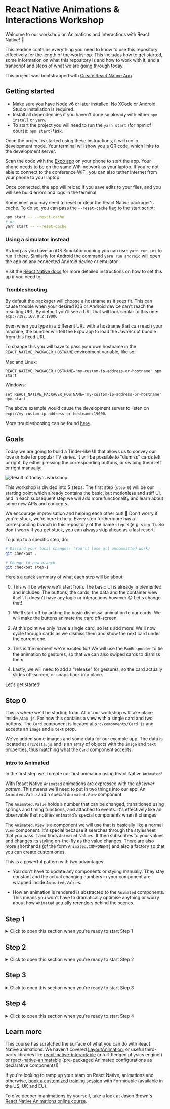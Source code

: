 # React Native Animations & Interactions Workshop

Welcome to our workshop on Animations and Interactions with React Native! :tada:

This readme contains everything you need to know to use this repository effectively for the
length of the workshop. This includes how to get started, some information on what this
repository is and how to work with it, and a transcript and steps of what we are going
through today.

This project was bootstrapped with [Create React Native App](https://github.com/react-community/create-react-native-app).

## Getting started

- Make sure you have Node v6 or later installed. No XCode or Android Studio installation is required.
- Install all dependencies if you haven't done so already with either `npm install` or `yarn`.
- To start the project you will need to run the `yarn start` (for npm of course: `npm start`) task.

Once the project is started using these instructions, it will run in development mode. Your terminal
will show you a QR code, which links to the development server.

Scan the code with the [Expo app](https://expo.io) on your phone to start the app. Your phone needs to be on the same WiFi network as your laptop. If you're not able to connect to the conference WiFi, you can also tether internet from your phone to your laptop.

Once connected, the app will reload if you save edits to your files, and you will see build errors and logs in the terminal.

Sometimes you may need to reset or clear the React Native packager's cache.
To do so, you can pass the `--reset-cache` flag to the start script:

```sh
npm start -- --reset-cache
# or
yarn start -- --reset-cache
```

### Using a simulator instead

As long as you have an iOS Simulator running you can use: `yarn run ios` to run it there.
Similarly for Android the command `yarn run android` will open the app on any connected Android device or emulator.

Visit the [React Native docs](https://facebook.github.io/react-native/docs/getting-started.html) for more detailed
instructions on how to set this up if you need to.

### Troubleshooting

By default the packager will choose a hostname as it sees fit. This can cause trouble when your desired iOS or Android
device can't reach the resulting URL. By default you'll see a URL that will look similar to this one:
`exp://192.168.0.2:19000`

Even when you type in a different URL with a hostname that can reach your machine, the bundler will tell the Expo app
to load the JavaScript bundle from this fixed URL.

To change this you will have to pass your own hostname in the `REACT_NATIVE_PACKAGER_HOSTNAME` environment variable,
like so:

Mac and Linux:

```
REACT_NATIVE_PACKAGER_HOSTNAME='my-custom-ip-address-or-hostname' npm start
```

Windows:
```
set REACT_NATIVE_PACKAGER_HOSTNAME='my-custom-ip-address-or-hostname'
npm start
```

The above example would cause the development server to listen on `exp://my-custom-ip-address-or-hostname:19000`.

More troubleshooting can be found [here](/docs/troubleshooting.md).

## Goals

Today we are going to build a Tinder-like UI that allows us to convey our love or hate for popular TV series.
It will be possible to "dismiss" cards left or right, by either pressing the corresponding buttons, or swiping
them left or right manually:

![Result of today's workshop](/docs/result.gif?raw=true)

This workshop is divided into 5 steps. The first step (`step-0`) will be our starting point which already contains the basic,
but motionless and stiff UI, and in each subsequent step we will add more functionality and learn about some new APIs
and concepts.

We encourage improvisation and helping each other out! :tada: Don't worry if you're stuck, we're here to help.
Every step furthermore has a corresponding branch in this repository of the name `step-X` (e.g. `step-1`). So
don't worry if you get stuck, you can always skip ahead as a last resort.

To jump to a specific step, do:
```sh
# Discard your local changes! (You'll lose all uncommitted work)
git checkout .

# Change to new branch
git checkout step-1
```

Here's a quick summary of what each step will be about:

0. This will be where we'll start from. The basic UI is already implemented and includes: The buttons, the cards, the data
  and the container view itself. It doesn't have any logic or interactions however :disappointed: Let's change that!

1. We'll start off by adding the basic dismissal animation to our cards. We will make the buttons animate the card off-screen.

2. At this point we only have a single card, so let's add more! We'll now cycle through cards as we dismiss them and show the next
  card under the current one.

3. This is the moment we're excited for! We will use the `PanResponder` to tie the animation to gestures, so that we can also
  swiped cards to dismiss them.

4. Lastly, we will need to add a "release" for gestures, so the card actually slides off-screen, or snaps back into place.

Let's get started!

## Step 0

This is where we'll be starting from. All of our workshop will take place inside `/App.js`. For now this contains
a view with a single card and two buttons. The `Card` component is located at `src/components/Card.js` and accepts
an `image` and a `text` prop.

We've added some images and some data for our example app. The data is located at `src/data.js` and is an array of
objects with the `image` and `text` properties, thus matching what the `Card` component accepts.

### Intro to Animated

In the first step we'll create our first animation using React Native `Animated`!

With React Native `Animated` animations are expressed with the *observer pattern*. This means we'll need to put in two
things into our app: An `Animated.Value` and a special `Animated.View` component.

The `Animated.Value` holds a number that can be changed, transitioned using springs and timing functions, and attached
to events. It's effectively like an observable that notifies `Animated`'s special components when it changes.

The `Animated.View` is a component we will use that is basically like a normal `View` component. It's special because
it searches through the stylesheet that you pass it and finds `Animated.Value`s. It then subscribes to your values and
changes its styling on-the-fly as the value changes. There are also more shorthands (of the form `Animated.COMPONENT`)
and also a factory so that you can create custom ones.

This is a powerful pattern with two advantages:

- You don't have to update any components or styling manually. They stay constant and the actual changing numbers in your
  component are wrapped inside `Animated.Value`s.

- How an animation is rendered is abstracted to the `Animated` components. This means you won't have to dramatically optimise
  anything or worry about how `Animated` actually rerenders behind the scenes.

## Step 1

<details>
  <summary>Click to open this section when you're ready to start Step 1</summary>
  
### Changes

Let's not forget to import `Animated` from `react-native` first.

First we'll need to wrap the `<Card />` element inside an `<Animated.View>`; We also need to create an `Animated.Value`
that will control it later on. For that we can add an instance to the class, for example:

```js
// 0 is the initial value:
position = new Animated.Value(0);
```

Now we want the value to represent the position of the card horizontally. For that we want `-1` to mean "shift this
view `{window width}` to the left" and `+1` to mean "shift this view `{window width}` to the right".

First, we'll need to know how wide the user's window (viewport / device screen) is. For that let's create a constant
at the top of our file:

```js
// Don't forget to import Dimensions from react-native
const SWIPE_DISTANCE = Dimensions.get('window').width;
```

Now, because we want the `Animated.Value` to range from `-1` to `+1`, we'll need to **interpolate** it to range from
`-SWIPE_DISTANCE` to `+SWIPE_DISTANCE` instead. To do this we'll use the `Animated.Value#interpolate` method. It takes
an input range and an output range and automagically interpolates the value to map to the value we need:

```js
const translateX = this.position.interpolate({
  inputRange: [-1, 1],
  outputRange: [-SWIPE_DISTANCE, SWIPE_DISTANCE]
});
```

This doesn't mutate/modify the original `Animated.Value` but instead wraps around it, creating a new value tracking the
`position` value we created earlier. Neat!

> Note: For our example code we'll just put these variables into the `render()` method, but feel free to make them instances on
> your class as well, which could make performance refactors by preventing unnecessary rerenders easier in the future.

Now that we have the `translateX` value in place, we can create the styles for the `<Animated.View>`
we added earlier. Let's create a styled-object and pass it to the `<Animated.View style={}>` prop.
We can just treat `translateX` like a normal value and put it in the same place in a stylesheet:

```js
const animatedStyle = {
  transform: [{ translateX: translateX }]
};
```

Now passing this to our view we get: `<Animated.View style={animatedStyle}>`. And we're already halfway done with this step!

This looks pretty, but nothing is actually happening as the value is not changing. Let's *change* that. Ha!

We'll want to add two methods and pass them as `onPress` handlers to our two buttons: `<Button onPress={} /* ... */ />`.
In our example code we called them `yepPressed` and `nopePressed`.

And in them we'll use `Animated.timing` to start our animations, like so:

```js
// For nopePressed the only change is that we've swapped out the 1 with -1
yepPressed = () => {
  Animated.timing(this.position, {
    toValue: 1
  }).start();
};
```

Notice that for all the callback functions in our component, we are using the function property syntax `method = () => {}`, instead of the class method syntax `method() {}`. This will automatically bind the `this` context correctly, so that we can access properties like `this.position` inside it!

`Animated.timing` is used to transition an `Animated.Value` to a new value using an easing function. This particular method also
accepts more options, like `duration`.
[Check out the RN docs for more options if you'd like](https://facebook.github.io/react-native/docs/animated.html#timing)

Now you should end up with the card animating left and right, moving off-screen as you press the buttons. For our final touch-up
in this step we will add a slight rotation as they reach the edge of the screen, for that satisfying "Tinder-card-feel".

For that create another interpolation below the `translateX` one—we called it `rotate`—and interpolate from `'-30deg'` to `'30deg'`,
like so:

```js
// ...

const rotate = this.position.interpolate({
  inputRange: [-1, 1],
  outputRange: ['-30deg', '30deg']
});

const animatedStyle = {
  transform: [{ translateX: translateX, rotate: rotate }]
};
```

And now that we've added this to the `animatedStyle` styles as well, we'll see that the cards make a slight rotation as they
move! :sparkles:

[Once you're done you can check our reference solution here.](https://github.com/FormidableLabs/react-native-animation-workshop/compare/step-0...step-1)

### What we've learned about

- `Animated.Value`
- `Animated.View`
- `Animated.Value#interpolate`
- `Animated.timing`

</details>

## Step 2

<details>
  <summary>Click to open this section when you're ready to start Step 2</summary>

### Changes

In this step we'll display a second card underneath the "current" one, and cycle through to the next pair of cards when, the current one
is dismissed, i.e. moved off the screen.

First instead of just retrieving one item from our array we'll need to get the next one as well:

```js
const [item, next] = this.state.items;
```

Then let's add a second card to our elements. It's important this element is declared *before* the card, so it'll be rendered underneath the topmost one:

```js
<Animated.View key={next.text}>
  <Card image={next.image} text={next.text} />
</Animated.View>
```

We'll also need to add the `key` prop, so that React knows precisely which elements need to be swapped out at all times. The key can be any unique value - here we are using the card's `text` property, since it will be different for each card.

Two display both cards on top of each other we can add a new entry to our `styles` StyleSheet:

```js
const styles = StyleSheet.create({
  // ...
  card: {
    position: 'absolute'
  }
});
```

And then we can add it to both `<Animated.View>`s:

```js
// The other one will already contain our animatedStyle which we added in the last step
<Animated.View style={[ styles.card ]} key={/*...*/}>
```

We now want the next card to be a little smaller than the current one, and scale into place
when the current one moves off the screen. Luckily we can still reuse the same old `this.position`
value that we've created, and just add a new interpolation.

```js
// We've already played around and come up with this interpolation, but of course feel free to
// play around and come up with your own
const nextScale = this.position.interpolate({
  inputRange: [-1, -0.2, 0.2, 1],
  outputRange: [1, 0.75, 0.75, 1]
});
```

This describes that we want the next card to be 75% as big as the current one, and after we tell
the current card to move 20% from the center, we want it to linearly scale to its full size.

As we've done for the current card already, let's create a new style-object:

```js
const nextCardStyle = {
  transform: [{ scale: nextScale }]
};
```

And add it to the `<Animated.View style={[]}>` prop:

```js
<Animated.View key={next.text} style={[ styles.card, nextCardStyle ]}>
```

As you can see, we now have the desired, second card, and it starts scaling into place as the second
one moves off the screen. But after it is still stuck in place, since we haven't added any logic yet,
to switch to the next pair of cards. Let's do just that!

The `.start()` on our animations actually takes an argument. This is a callback that is called once
the animation stops. We can thus change our two button handlers to call a method once we're done:

```js
yepPressed = () => {
  Animated.timing(this.position, {
    toValue: 1
  }).start(this.moveToNext);
  // ^ don't forget to make this same change to the other button handler e.g. nopePressed
};
```

And let's promptly create the `moveToNext` method as well now that we're referring to it.
We want it to modify the state and move the first item to the end of the array. This will effectively
cycle our cards when it's called.

```js
moveToNext = () => {
  this.setState(prevState => {
    const [first, ...rest] = prevState.items;
    return {
      items: [...rest, first]
    };
  });
};
```

We also need to reset the `position` value to `0` so that the new card starts off at its resting
position in the middle of the screen again. For that we can call `this.position.setValue(0)` which
just changes our `Animated.Value`'s value, instead of transitioning it. 

We'll place this call as the second argument to `setState`, which is a callback that runs after
React has updated the state.

```js
moveToNext = () => {
  this.setState(prevState => {
    // ...
  }, () => {
    this.position.setValue(0);
  });
};
```

> Note: We've made the above callback its own method in our reference solution, called `resetPosition`.

You might have noticed that something weird is happening when you press the button too quickly, or
if you press both buttons repeatedly. Our `moveToNext` callback is called even though a new animation
is supposed to run.

`Animated` supports the cancellation of ongoing animations, so it will abort the running animation
properly and start the next one, but nonetheless it will call the callback to signal that the animation
has been stopped. So we need to know whether our animation actually *finished* rather than it having
been *cancelled*.

To make this special case possible, your callback actually receives an object that tells you whether your
animation finished: `{ finished: boolean }`. So let's prevent our `moveToNext` callback from showing the
next pair of cards, when the animation didn't finish:

```js
moveToNext = ({ finished }) => {
  if (!finished) {
    return;
  }

  // ...
};
```

And now you'll see that you can gloriously work yourself through the cards, as we've planned all along!

#### Bonus: Spring Animations!

If you're familiar with `react-motion` by any chance, you will know that springs for animations have a lot
of advantages to timing functions. If we apply the physics of springs to animations, cancelling animations
won't be as harsh. Instead of one animation ending and another starting off immediately, a spring will
take the *impulse* into account. This can make changing animations on-the-fly look a lot smoother!

We should try the same with our cards, since we've just noticed that we can cancel animations. All we need
to do is change our button handlers (`yupPressed` and `nopePressed`) to use `Animated.spring` instead
of `Animated.timing`:

```diff
// Same change for both handlers
yepPressed = () => {
-  Animated.timing(this.position, {
+  Animated.spring(this.position, {
+   friction: 11,
+   tension: 60,
    toValue: 1
  }).start(this.moveToNext);
};
```

We've already chosen some nice parameters for the spring animation, but
[you can take a look at the RN docs to find out how to choose your own.](https://facebook.github.io/react-native/docs/animated.html#spring)

And that's all for **Step 2**. We now have implemented logic and animations for our two buttons.

[Once you're done you can check our reference solution here.](https://github.com/FormidableLabs/react-native-animation-workshop/compare/step-1...step-2)

### What we've learned about

- `Animation#start(cb)`
- `Animated.Value#setValue`
- `Animated.spring`

</details>

## Step 3

<details>
  <summary>Click to open this section when you're ready to start Step 3</summary>
  
### Changes

What is this even?! We want to swipe stuff! In this step we'll add a `PanResponder` so that we can actually swipe
the cards, instead of only being able to press the buttons.

First we will need to import the `PanResponder` class from `react-native` and instantiate it on our component class:

```js
panResponder = PanResponder.create({
  onStartShouldSetPanResponder: () => true,
  onMoveShouldSetPanResponder: () => true,
  onPanResponderMove: Animated.event([null, { dx: this.position }])
});
```

The first two functions tell our `PanResponder` to be the responder for the incoming events. More information on this
can be found [in the React Native docs](https://facebook.github.io/react-native/docs/panresponder.html).

The third property `onPanResponderMove` is a callback that fires when we'll drag the card. We're using `Animated.event`
which creates a handler that automatically sets the incoming values on our `position` value.
The array that it accepts is a mapping of the event's arguments. Basically the object in the second position is telling it that
the `dx` property on the second argument's object should be applied to our `position` value.

More information on that function [can also be found in the docs](https://facebook.github.io/react-native/docs/animated.html#event).

Next we'll need to apply our `PanResponder`'s event handlers to our `<Animated.View>` that is wrapping the current card:

```diff
-<Animated.View key={item.text} style={[styles.card, animatedStyle]}>
+<Animated.View
+  key={item.text}
+  style={[styles.card, animatedStyle]}
+  {...this.panResponder.panHandlers}
+>
  <Card image={item.image} text={item.text} />
</Animated.View>
```

As you'll now notice, instead of our `position` value ranging from `-1` to `+1`, its range will span the entire screen width. This
is because in the `PanResponder` we're applying `dx`. It stands for the movement in pixels of the touch interaction, which is
of course not a factor of the screen size but just a pixel value. So it will now have the approximate range of
`-SWIPE_DISTANCE` to `+SWIPE_DISTANCE`.

Our interpolations in the `render()` method all assume the `[-1, +1]` range, so we will need to adapt `translateX`, `rotate`,
and `nextScale` to the new range.

The first one, `translateX`, is easy to change. Before we were interpolating it to `SWIPED_DISTANCE`! That means we can now remove
this interpolation entirely:

```diff
-const translateX = this.position.interpolate({
-  inputRange: [-1, +1],
-  outputRange: [-SWIPE_DISTANCE, SWIPE_DISTANCE]
-});
+const translateX = this.position;
```

The other two though will need an actual change. Optimally we'd want to divide the `position` value by `SWIPE_DISTANCE`, so that the
resulting value is between `-1` and `+1` again. Luckily `Animated` comes [with some math functions](https://facebook.github.io/react-native/docs/animated.html#divide).
One of them is `Animated.divide`, which we can apply to our other two values to get the desired result:

```diff
-const rotate = this.position.interpolate({
+const rotate = Animated.divide(this.position, SWIPE_DISTANCE).interpolate({

...

-const nextScale = this.position.interpolate({
+const nextScale = Animated.divide(this.position, SWIPE_DISTANCE).interpolate({
```

That doesn't look half bad, does it? Unfortunately we'll now also need to fix our button handlers. As you recall they're animating to `-1` and `1`
respectively, so we'll need to change that to `SWIPE_DISTANCE` too:

```js
yepPressed = () => {
  Animated.spring(this.position, {
    // ...
    toValue: SWIPE_DISTANCE // Don't forget to change the other handler too
  }).start(this.moveToNext);
};
```

The only thing that's missing now is, similarly to the animations before, that we need to finish the animation
and cycle to the next pair of cards, when the card is released after swiping it. We will implement this in the next step.

[Once you're done you can check our reference solution here.](https://github.com/FormidableLabs/react-native-animation-workshop/compare/step-2...step-3)

### What we've learned about

- `PanResponder#create`
- `Animated.event`
- `Animated.divide`

</details>

## Step 4

<details>
  <summary>Click to open this section when you're ready to start Step 4</summary>
  
### Changes

As mentioned before, when we release the card after swiping it, it just stays where it is. Instead we'd like to introduce a threshold. When the threshold
was crossed the card should move off the screen, when it wasn't it should bounce back to its resting position to the middle of the screen.

To do this we can add the `onPanResponderRelease` callback to our `PanResponder`:

```js
panResponder = PanResponder.create({
  // ...
  onPanResponderRelease: (e, { dx, vx }) => {
    if (Math.abs(dx) > SWIPE_THRESHOLD) {
      // TODO 1
    } else {
      // TODO 2
    }
  }
});
```

We are going to use `dx` again, the accumulated, horizontal movement of the gesture, and we'll also use `vx` which is the current velocity, from the
time the user releases the card. Based on `dx` we'd like to decide whether the threshold was crossed. In our reference solution we're defining
`SWIPE_THRESHOLD` to be a third of the user's screen width:

```js
const SWIPE_DISTANCE = Dimensions.get('window').width;
const SWIPE_THRESHOLD = SWIPE_DISTANCE / 3;
```

The `else` case now needs to move the card back to the middle of the screen. Let's use `Animated.spring` again to do this:

```js
// Inside else for "TODO 2"
Animated.spring(this.position, {
  toValue: 0,
  friction: 4
}).start();
```

For the other case however, we'd like to move the card off screen. This needs to feel *natural* however. In a Tinder-like UI the card continues with
the same speed onwards, as the user releases it, but slows down continuously until it's out of view.

`Animated` has an API for this once again! It's called `Animated.decay` and it takes a velocity and a `deceleration` parameter.
Before we use it however we need to know two things:

- What's the velocity of the card when the user releases it?
- Which direction is it moving towards?

Both questions can be answered using the `vx` value, mentioned earlier. It described just what we need. We'll also want to define a *minimum velocity*
so that the card won't be stuck on the screen or move sluggish.

```js
// Inside if for "TODO 1"
const direction = dx > 0 ? 1 : -1;
// Here we're setting a minimum speed of 2.5:
const velocity = Math.max(2.5, Math.abs(vx)) * direction;

Animated.decay(this.position, {
  velocity,
  deceleration: 0.985
}).start(this.moveToNext);
```

Note that we're also adding `this.moveToNext` here again, so that we cycle to the next card.

After implementing this change you'll get the "full Tinder experience"! :tada: But you might notice that
the `decay` might move the value farther than just `SWIPE_DISTANCE` as it doesn't have an upper limit.
This is not a big problem for the card, but it affects the card's rotation and the next card's scale.

To fix this let's limit the `rotate` and `nextScale` interpolation, with an option we haven't shown you yet, `extrapolate`:

```diff
const rotate = Animated.divide(this.position, SWIPE_DISTANCE).interpolate({
  // ...
+  extrapolate: 'clamp'
});

// ...

const nextScale = Animated.divide(this.position, SWIPE_DISTANCE).interpolate({
  // ...
+  extrapolate: 'clamp'
});
```

This option tells the interpolation that instead of continuing the interpolation past the upper and lower numbers,
it should just clamp them. And... That's it!

**Hooray!**

[Once you're done you can check our reference solution here.](https://github.com/FormidableLabs/react-native-animation-workshop/compare/step-3...step-4)

### What we've learned about

- `onPanResponderRelease`
- `Animated.decay`

### Wrap up

[You can find our final reference solution here on the `step-4` branch](https://github.com/FormidableLabs/react-native-animation-workshop/blob/step-4/App.js)

</details>

## Learn more

This course has scratched the surface of what you can do with React Native animations. We haven't covered [LayoutAnimation](https://facebook.github.io/react-native/docs/animations.html#layoutanimation-api), or useful third-party libraries like [react-native-interactable](https://github.com/wix/react-native-interactable) (a full-fledged physics engine!) or [react-native-animatable](https://github.com/oblador/react-native-animatable) (pre-packaged Animated configurations as declarative components!)

If you're looking to ramp up your team on React Native, animations and otherwise, [book a customized training session](http://formidable.com/services/training/) with Formidable (available in the US, UK and EU).

To dive deeper in animations by yourself, take a look at Jason Brown's [React Native Animations online course](https://reactnativeanimations.com).
